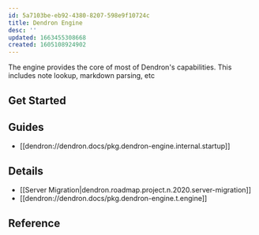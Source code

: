 ```yaml
---
id: 5a7103be-eb92-4380-8207-598e9f10724c
title: Dendron Engine
desc: ''
updated: 1663455308668
created: 1605108924902
---
```


The engine provides the core of most of Dendron's capabilities. This includes note lookup, markdown parsing, etc

## Get Started

## Guides
- [[dendron://dendron.docs/pkg.dendron-engine.internal.startup]]

## Details
- [[Server Migration|dendron.roadmap.project.n.2020.server-migration]]
- [[dendron://dendron.docs/pkg.dendron-engine.t.engine]]

## Reference
